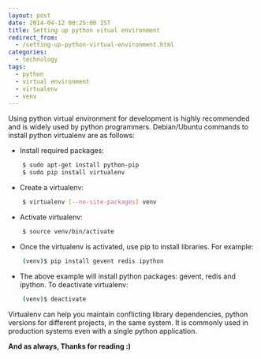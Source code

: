 ```yaml
---
layout: post
date: 2014-04-12 00:25:00 IST
title: Setting up python vitual environment
redirect_from:
  - /setting-up-python-virtual-environment.html
categories:
  - technology
tags:
  - python
  - virtual environment
  - virtualenv
  - venv
---
```


Using python virtual environment for development is highly recommended and is widely used by python programmers. Debian/Ubuntu commands to install python virtualenv are as follows:

* Install required packages:

```bash
    $ sudo apt-get install python-pip
    $ sudo pip install virtualenv
```
<p />

* Create a virtualenv:

```bash
    $ virtualenv [--no-site-packages] venv
```
<p />

* Activate virtualenv:

```bash
    $ source venv/bin/activate
```
<p />

* Once the virtualenv is activated, use pip to install libraries. For example:

```bash
    (venv)$ pip install gevent redis ipython
```
<p />

* The above example will install python packages: gevent, redis and ipython. To deactivate virtualenv:

```bash
    (venv)$ deactivate
```
<p />

Virtualenv can help you maintain conflicting library dependencies, python versions for different projects, in the same system. It is commonly used in production systems even with a single python application.

**And as always, Thanks for reading :)**
